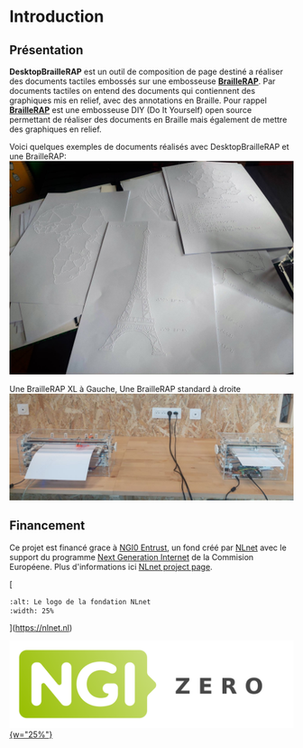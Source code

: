 # Introduction

## Présentation

**DesktopBrailleRAP** est un outil de composition de page destiné a réaliser des documents tactiles embossés sur une embosseuse [**BrailleRAP**](https://www.braillerap.org). Par documents tactiles on entend des documents qui contiennent des graphiques mis en relief, avec des annotations en Braille. Pour rappel [**BrailleRAP**](https://www.braillerap.org) est une embosseuse DIY (Do It Yourself) open source permettant de réaliser des documents en Braille mais également de mettre des graphiques en relief.

Voici quelques exemples de documents réalisés avec DesktopBrailleRAP et une BrailleRAP:
![Des exemples de documents réalisés avec DesktopBrailleRAP et une BrailleRAP](./IMG/brap_sample.jpg)

Une BrailleRAP XL à Gauche, Une BrailleRAP standard à droite
![Une photographie de deux BrailleRAP](./IMG/braillerap.jpg) 

## Financement

Ce projet est financé grace à [NGI0 Entrust](https://nlnet.nl/entrust), un fond créé par [NLnet](https://nlnet.nl) avec le support du programme  [Next Generation Internet](https://ngi.eu) de la Commision Européene. Plus d'informations ici [NLnet project page](https://nlnet.nl/project/BrailleRAP).

[ 
```{image} IMG/nlnetbanner.png
:alt: Le logo de la fondation NLnet
:width: 25%
```
](https://nlnet.nl) 




[ ![Le logo du programme NGI0](IMG/NGI0_tag.svg) {w="25%"} ](https://nlnet.nl) 

























